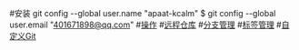 #安装
git config --global user.name "apaat-kcalm"
$ git config --global user.email "401671898@qq.com"
#[操作](F:\store\OneDrive\python\新建.md)
#[远程仓库](F:\store\OneDrive\python\03.md)
#[分支管理](F:\store\OneDrive\python\分支.md)
#[标签管理](F:\store\OneDrive\python\标签.md)
#[自定义Git](F:\store\OneDrive\python\目录.md)
